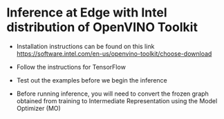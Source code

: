 
# Inference at Edge with Intel distribution of OpenVINO Toolkit

- Installation instructions can be found on this link https://software.intel.com/en-us/openvino-toolkit/choose-download

- Follow the instructions for TensorFlow

- Test out the examples before we begin the inference

- Before running inference, you will need to convert the frozen graph obtained from training to Intermediate Representation using the Model Optimizer (MO)

